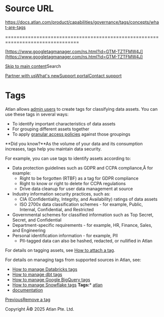 # Source URL
https://docs.atlan.com/product/capabilities/governance/tags/concepts/what-are-tags

================================================================================

<!--
canonical: https://docs.atlan.com/product/capabilities/governance/tags/concepts/what-are-tags
link-alternate: https://docs.atlan.com/product/capabilities/governance/tags/concepts/what-are-tags
meta-description: For details on tagging assets, see [How to attach a tag](/product/capabilities/governance/tags/how-tos/attach-a-tag).
meta-docsearch:docusaurus_tag: docs-default-current
meta-docsearch:language: en
meta-docsearch:version: current
meta-docusaurus_locale: en
meta-docusaurus_tag: docs-default-current
meta-docusaurus_version: current
meta-generator: Docusaurus v3.8.1
meta-og-description: For details on tagging assets, see [How to attach a tag](/product/capabilities/governance/tags/how-tos/attach-a-tag).
meta-og-locale: en
meta-og-title: Tags | Atlan Documentation
meta-og-url: https://docs.atlan.com/product/capabilities/governance/tags/concepts/what-are-tags
meta-twitter:card: summary_large_image
meta-viewport: width=device-width,initial-scale=1
title: Tags | Atlan Documentation
-->

[https://www.googletagmanager.com/ns.html?id=GTM-TZTFMW4J](https://www.googletagmanager.com/ns.html?id=GTM-TZTFMW4J)

[Skip to main content](#__docusaurus_skipToContent_fallback)Search

[Partner with us](https://docs.google.com/forms/d/e/1FAIpQLScuAIhCm2GS7YFstrOjawbP8J7PUmOynQo7wI2yGCcCyEcVSw/viewform)[What's new](https://shipped.atlan.com/)[Support portal](https://atlan.zendesk.com/auth/v2/login/signin?return_to=https%3A%2F%2Fatlan.zendesk.com%2Fhc%2Fen-us&theme=hc&locale=en-us&brand_id=1900000425113&auth_origin=1900000425113%2Cfalse%2Ctrue)[Contact support](/support/submit-request)

Tags
====

Atlan allows [admin users](/product/capabilities/governance/users-and-groups/concepts/what-are-user-roles) to create tags for classifying data assets. You can use these tags in several ways:

* To identify important characteristics of data assets
* For grouping different assets together
* To apply [granular access policies](/product/capabilities/governance/access-control/concepts/what-are-purposes) against those groupings

**Did you know?**As the volume of your data and its consumption increases, tags help you maintain data security.

For example, you can use tags to identify assets according to:

* Data protection guidelines such as GDPR and CCPA compliance,Â for example:
    + Right to be forgotten (RTBF) as a tag for GDPR compliance
    + Right to know or right to delete for CCPA regulations
    + Drive data cleanup for user data management at source
* Industry information security practices, such as:
    + CIA (Confidentiality, Integrity, and Availability) ratings of data assets
    + ISO 2700x data classification schemes \- for example, Public, Internal, Confidential, and Restricted
* Governmental schemes for classified information such as Top Secret, Secret, and Confidential
* Department\-specific requirements \- for example, HR, Finance, Sales, and Engineering
* Personal identification information \- for example, PII
    + PII\-tagged data can also be hashed, redacted, or nullified in Atlan

For details on tagging assets, see [How to attach a tag](/product/capabilities/governance/tags/how-tos/attach-a-tag).

For details on managing tags from supported sources in Atlan, see:

* [How to manage Databricks tags](/apps/connectors/data-warehouses/databricks/how-tos/manage-databricks-tags)
* [How to manage dbt tags](/apps/connectors/etl-tools/dbt/how-tos/manage-dbt-tags)
* [How to manage Google BigQuery tags](/apps/connectors/data-warehouses/google-bigquery/how-tos/manage-google-bigquery-tags)
* [How to manage Snowflake tags](/apps/connectors/data-warehouses/snowflake/how-tos/manage-snowflake-tags)
**Tags:*** [atlan](/tags/atlan)
* [documentation](/tags/documentation)

[PreviousRemove a tag](/product/capabilities/governance/tags/how-tos/remove-a-tag)

Copyright Â© 2025 Atlan Pte. Ltd.

